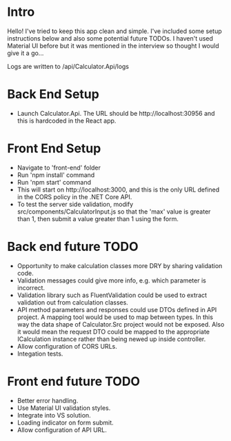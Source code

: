 # Intro
Hello! I've tried to keep this app clean and simple. I've included some setup instructions below and also some potential future TODOs. I haven't used Material UI before but it was mentioned in the interview so thought I would give it a go...

Logs are written to /api/Calculator.Api/logs  

# Back End Setup
- Launch Calculator.Api. The URL should be http://localhost:30956 and this is hardcoded in the React app.

# Front End Setup
- Navigate to 'front-end' folder
- Run 'npm install' command
- Run 'npm start' command
- This will start on http://localhost:3000, and this is the only URL defined in the CORS policy in the .NET Core API.
- To test the server side validation, modify src/components/CalculatorInput.js so that the 'max' value is greater than 1, then submit a value greater than 1 using the form.

# Back end future TODO
- Opportunity to make calculation classes more DRY by sharing validation code.
- Validation messages could give more info, e.g. which parameter is incorrect. 
- Validation library such as FluentValidation could be used to extract validation out from calculation classes.
- API method parameters and responses could use DTOs defined in API project. A mapping tool would be used to map between types. In this way the data shape of Calculator.Src project would not be exposed. Also it would mean the request DTO could be mapped to the appropriate ICalculation instance rather than being newed up inside controller.
- Allow configuration of CORS URLs.
- Integation tests.

# Front end future TODO
- Better error handling.
- Use Material UI validation styles.
- Integrate into VS solution.
- Loading indicator on form submit.
- Allow configuration of API URL.
